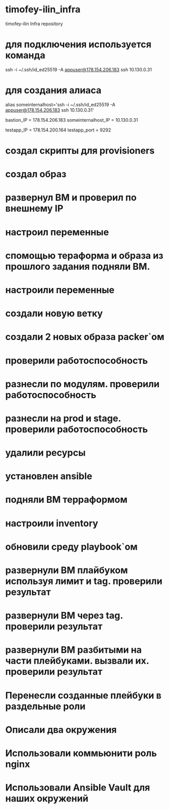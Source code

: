 # timofey-ilin_infra
timofey-ilin Infra repository

# для подключения используется команда
ssh -i ~/.ssh/id_ed25519 -A appuser@178.154.206.183 ssh 10.130.0.31

# для создания алиаса
alias someinternalhost='ssh -i ~/.ssh/id_ed25519 -A appuser@178.154.206.183 ssh 10.130.0.31'

bastion_IP = 178.154.206.183
someinternalhost_IP = 10.130.0.31

testapp_IP = 178.154.200.164
testapp_port = 9292

# создал скрипты для provisioners
# создал образ
# развернул ВМ и проверил по внешнему IP
# настроил переменные

# спомощью тераформа и образа из прошлого задания подняли ВМ.
# настроили переменные

# создали новую ветку
# создали 2 новых образа packer`ом
# проверили работоспособность
# разнесли по модулям. проверили работоспособность
# разнесли на prod и stage. проверили работоспособность
# удалили ресурсы

# установлен ansible
# подняли ВМ терраформом
# настроили inventory
# обновили среду playbook`ом

# развернули ВМ плайбуком используя лимит и tag. проверили результат
# развернули ВМ через tag. проверили результат
# развернули ВМ разбитыми на части плейбуками. вызвали их. проверили результат

# Перенесли созданные плейбуки в раздельные роли
# Описали два окружения
# Использовали коммьюнити роль nginx
# Использовали Ansible Vault для наших окружений

